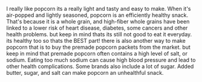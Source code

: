 I really like popcorn its a really light and tasty and easy to make.
When it's air-popped and lightly seasoned, popcorn is an efficiently healthy snack.
 That's because it is a whole grain, and high-fiber whole grains have been linked to a lower risk of heart disease, diabetes, some cancers and other health problems.
 but keep in mind thats its still not good to eat it everyday.
 its healthy too so thats the BEST part!
there is also another way to make popcorn that is to buy the premade popcorn packets from the market.
but keep in mind that premade popcorn often contains a high level of salt, or sodium. 
Eating too much sodium can cause high blood pressure and lead to other health complications.
Some brands also include a lot of sugar. Added butter, sugar, and salt can make popcorn an unhealthful snack.